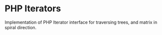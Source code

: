 # PHP Iterators

Implementation of PHP Iterator interface for traversing trees, and matrix in spiral direction.
